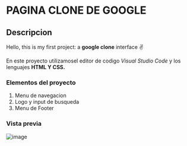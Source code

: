# PAGINA CLONE DE GOOGLE
## Descripcion 
Hello, this is my first project: a **google clone** interface ✌️

En este proyecto utilizamosel editor de codigo *Visual Studio Code* y los lenguajes **HTML Y CSS.**

### Elementos del proyecto
<ol>
  <li>Menu de navegacion</li>
  <li>Logo y input de busqueda</li>
  <li>Menu de Footer</li>
</ol>

### Vista previa
![image](https://github.com/EliBatalla/clon-google/assets/151804974/e832aec3-1196-49f5-8747-9282e2c7a1c3)


